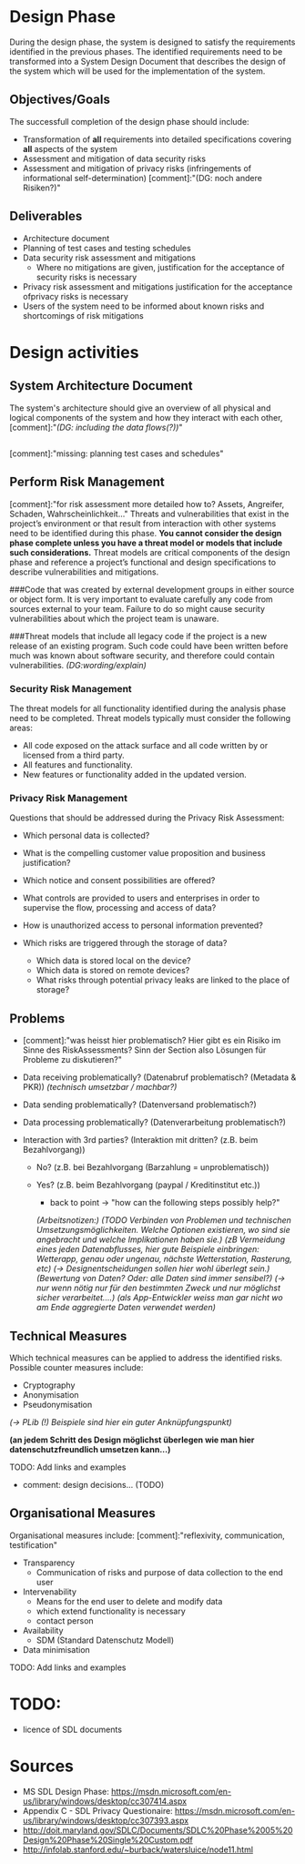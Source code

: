 # Design Phase

During the design phase, the system is designed to satisfy the requirements identified in the previous phases.
The identified requirements need to be transformed into a System Design Document that describes the design of the system which will be used for the implementation of the system.

## Objectives/Goals

The successfull completion of the design phase should include:

* Transformation of **all** requirements into detailed specifications covering **all** aspects of the system
* Assessment and mitigation of data security risks
* Assessment and mitigation of privacy risks (infringements of informational self-determination)
[comment]:"(DG: noch andere Risiken?)"

## Deliverables

* Architecture document
* Planning of test cases and testing schedules
* Data security risk assessment and mitigations
  * Where no mitigations are given, justification for the acceptance of security risks is necessary
* Privacy risk assessment and mitigations justification for the acceptance ofprivacy risks is necessary
* Users of the system need to be informed about known risks and shortcomings of risk mitigations

# Design activities 

## System Architecture Document
The system's architecture should give an overview of all physical and logical components of the system and how they interact with each other,
[comment]:"*(DG: including the data flows(?))*"

##
[comment]:"missing: planning test cases and schedules"

## Perform Risk Management
[comment]:"for risk assessment more detailed how to? Assets, Angreifer, Schaden, Wahrscheinlichkeit..."
Threats and vulnerabilities that exist in the project’s environment or that result from interaction with other systems need to be identified during this phase.
**You cannot consider the design phase complete unless you have a threat model or models that include such considerations.** Threat models are critical components of the design phase and reference a project’s functional and design specifications to describe vulnerabilities and mitigations.

###Code that was created by external development groups in either source or object form.
It is very important to evaluate carefully any code from sources external to your team. Failure to do so might cause security vulnerabilities about which the project team is unaware.

###Threat models that include all legacy code if the project is a new release of an existing program.
Such code could have been written before much was known about software security, and therefore could contain vulnerabilities.
*(DG:wording/explain)*

### Security Risk Management
The threat models for all functionality identified during the analysis phase need to be completed. Threat models typically must consider the following areas:

* All code exposed on the attack surface and all code written by or licensed from a third party.
* All features and functionality.
* New features or functionality added in the updated version.

### Privacy Risk Management

Questions that should be addressed during the Privacy Risk Assessment:

* Which personal data is collected?
* What is the compelling customer value proposition and business justification?
* Which notice and consent possibilities are offered?
* What controls are provided to users and enterprises in order to supervise the flow, processing and access of data?
* How is unauthorized access to personal information prevented?

* Which risks are triggered through the storage of data?
  * Which data is stored local on the device?
  * Which data is stored on remote devices?
  * What risks through potential privacy leaks are linked to the place of storage?

## Problems

* [comment]:"was heisst hier problematisch? Hier gibt es ein Risiko im Sinne des RiskAssessments? Sinn der Section also Lösungen für Probleme zu diskutieren?"


* Data receiving problematically? (Datenabruf problematisch? (Metadata & PKR))
*(technisch umsetzbar / machbar?)*

* Data sending problematically? (Datenversand problematisch?)

* Data processing problematically? (Datenverarbeitung problematisch?)

* Interaction with 3rd parties? (Interaktion mit dritten? (z.B. beim Bezahlvorgang))
  * No? (z.B. bei Bezahlvorgang (Barzahlung = unproblematisch))
  * Yes? (z.B. beim Bezahlvorgang (paypal / Kreditinstitut etc.))
    * back to point -> "how can the following steps possibly help?"

    *(Arbeitsnotizen:)*
*(TODO Verbinden von Problemen und technischen Umsetzungsmöglichkeiten. Welche Optionen existieren, wo sind sie angebracht und welche Implikationen haben sie.)*
*(zB Vermeidung eines jeden Datenabflusses, hier gute Beispiele einbringen: Wetterapp, genau oder ungenau, nächste Wetterstation, Rasterung, etc)*
*(-> Designentscheidungen sollen hier wohl überlegt sein.)*
*(Bewertung von Daten? Oder: alle Daten sind immer sensibel?)*
*(-> nur wenn nötig nur für den bestimmten Zweck und nur möglichst sicher verarbeitet....)*
*(als App-Entwickler weiss man gar nicht wo am Ende aggregierte Daten verwendet werden)*

## Technical Measures
Which technical measures can be applied to address the identified risks.
Possible counter measures include:

* Cryptography
* Anonymisation
* Pseudonymisation

*(-> PLib (!) Beispiele sind hier ein guter Anknüpfungspunkt)*

**(an jedem Schritt des Design möglichst überlegen wie man hier datenschutzfreundlich umsetzen kann...)**

TODO: Add links and examples
* comment: design decisions... (TODO)

## Organisational Measures

Organisational measures include:
[comment]:"reflexivity, communication, testification"

* Transparency
  * Communication of risks and purpose of data collection to the end user
* Intervenability
  * Means for the end user to delete and modify data
  * which extend functionality is necessary
  * contact person
* Availability
  * SDM (Standard Datenschutz Modell)
* Data minimisation

TODO: Add links and examples

# TODO:
* licence of SDL documents

# Sources
* MS SDL Design Phase: https://msdn.microsoft.com/en-us/library/windows/desktop/cc307414.aspx
* Appendix C - SDL Privacy Questionaire: https://msdn.microsoft.com/en-us/library/windows/desktop/cc307393.aspx
* http://doit.maryland.gov/SDLC/Documents/SDLC%20Phase%2005%20Design%20Phase%20Single%20Custom.pdf
* http://infolab.stanford.edu/~burback/watersluice/node11.html
